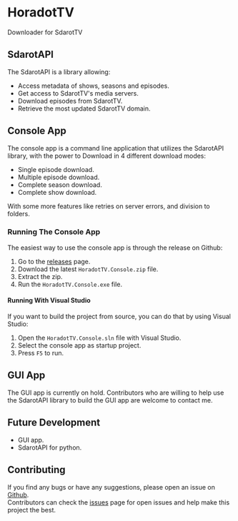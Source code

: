 # HoradotTV
Downloader for SdarotTV

## SdarotAPI
The SdarotAPI is a library allowing:
- Access metadata of shows, seasons and episodes.
- Get access to SdarotTV's media servers.
- Download episodes from SdarotTV.
- Retrieve the most updated SdarotTV domain.

## Console App
The console app is a command line application that utilizes the SdarotAPI library, with the power to Download in 4 different download modes:
- Single episode download.
- Multiple episode download.
- Complete season download.
- Complete show download.

With some more features like retries on server errors, and division to folders.

### Running The Console App
The easiest way to use the console app is through the release on Github:

1. Go to the [releases](https://github.com/yairp03/HoradotTV/releases) page.
2. Download the latest `HoradotTV.Console.zip` file.
3. Extract the zip.
4. Run the `HoradotTV.Console.exe` file.

#### Running With Visual Studio
If you want to build the project from source, you can do that by using Visual Studio:

1. Open the `HoradotTV.Console.sln` file with Visual Studio.
2. Select the console app as startup project.
3. Press `F5` to run.


## GUI App
The GUI app is currently on hold. Contributors who are willing to help use the SdarotAPI library to build the GUI app are welcome to contact me.

## Future Development
- GUI app.
- SdarotAPI for python.

## Contributing
If you find any bugs or have any suggestions, please open an issue on [Github](https://github.com/yairp03/HoradotTV/issues).  
Contributors can check the [issues](https://github.com/yairp03/HoradotTV/issues) page for open issues and help make this project the best.